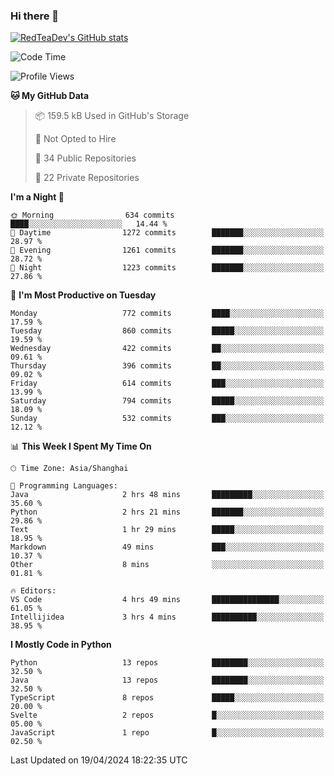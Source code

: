 ### Hi there 👋

<!--
**RedTeaDev/RedTeaDev** is a ✨ _special_ ✨ repository because its `README.md` (this file) appears on your GitHub profile.

Here are some ideas to get you started:

- 🔭 I’m currently working on ...
- 🌱 I’m currently learning ...
- 👯 I’m looking to collaborate on ...
- 🤔 I’m looking for help with ...
- 💬 Ask me about ...
- 📫 How to reach me: ...
- 😄 Pronouns: ...
- ⚡ Fun fact: ...
-->

<!--
[![wakatime](https://wakatime.com/badge/user/6b101ed0-04c0-4490-9283-eb61f2efff96.svg)](https://wakatime.com/@6b101ed0-04c0-4490-9283-eb61f2efff96)
!-->

[![RedTeaDev's GitHub stats](https://github-readme-stats.vercel.app/api?username=RedTeaDev)](https://github.com/anuraghazra/github-readme-stats)
<!--
[![willianrod's wakatime stats](https://github-readme-stats.vercel.app/api/wakatime?username=RedTeaDev)](https://github.com/anuraghazra/github-readme-stats)
!-->
<!--START_SECTION:waka-->
![Code Time](http://img.shields.io/badge/Code%20Time-2%2C151%20hrs%2057%20mins-blue)

![Profile Views](http://img.shields.io/badge/Profile%20Views-0-blue)

**🐱 My GitHub Data** 

> 📦 159.5 kB Used in GitHub's Storage 
 > 
> 🚫 Not Opted to Hire
 > 
> 📜 34 Public Repositories 
 > 
> 🔑 22 Private Repositories 
 > 
**I'm a Night 🦉** 

```text
🌞 Morning                634 commits         ████░░░░░░░░░░░░░░░░░░░░░   14.44 % 
🌆 Daytime                1272 commits        ███████░░░░░░░░░░░░░░░░░░   28.97 % 
🌃 Evening                1261 commits        ███████░░░░░░░░░░░░░░░░░░   28.72 % 
🌙 Night                  1223 commits        ███████░░░░░░░░░░░░░░░░░░   27.86 % 
```
📅 **I'm Most Productive on Tuesday** 

```text
Monday                   772 commits         ████░░░░░░░░░░░░░░░░░░░░░   17.59 % 
Tuesday                  860 commits         █████░░░░░░░░░░░░░░░░░░░░   19.59 % 
Wednesday                422 commits         ██░░░░░░░░░░░░░░░░░░░░░░░   09.61 % 
Thursday                 396 commits         ██░░░░░░░░░░░░░░░░░░░░░░░   09.02 % 
Friday                   614 commits         ███░░░░░░░░░░░░░░░░░░░░░░   13.99 % 
Saturday                 794 commits         █████░░░░░░░░░░░░░░░░░░░░   18.09 % 
Sunday                   532 commits         ███░░░░░░░░░░░░░░░░░░░░░░   12.12 % 
```


📊 **This Week I Spent My Time On** 

```text
🕑︎ Time Zone: Asia/Shanghai

💬 Programming Languages: 
Java                     2 hrs 48 mins       █████████░░░░░░░░░░░░░░░░   35.60 % 
Python                   2 hrs 21 mins       ███████░░░░░░░░░░░░░░░░░░   29.86 % 
Text                     1 hr 29 mins        █████░░░░░░░░░░░░░░░░░░░░   18.95 % 
Markdown                 49 mins             ███░░░░░░░░░░░░░░░░░░░░░░   10.37 % 
Other                    8 mins              ░░░░░░░░░░░░░░░░░░░░░░░░░   01.81 % 

🔥 Editors: 
VS Code                  4 hrs 49 mins       ███████████████░░░░░░░░░░   61.05 % 
Intellijidea             3 hrs 4 mins        ██████████░░░░░░░░░░░░░░░   38.95 % 
```

**I Mostly Code in Python** 

```text
Python                   13 repos            ████████░░░░░░░░░░░░░░░░░   32.50 % 
Java                     13 repos            ████████░░░░░░░░░░░░░░░░░   32.50 % 
TypeScript               8 repos             █████░░░░░░░░░░░░░░░░░░░░   20.00 % 
Svelte                   2 repos             █░░░░░░░░░░░░░░░░░░░░░░░░   05.00 % 
JavaScript               1 repo              █░░░░░░░░░░░░░░░░░░░░░░░░   02.50 % 
```




 Last Updated on 19/04/2024 18:22:35 UTC
<!--END_SECTION:waka-->


